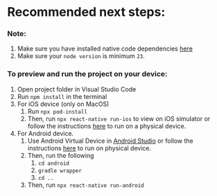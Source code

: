 # Recommended next steps:

### Note:

1. Make sure you have installed native code dependencies [here](https://reactnative.dev/docs/environment-setup#installing-dependencies)
2. Make sure your `node version` is minimum `23`.

### To preview and run the project on your device:

1. Open project folder in Visual Studio Code
2. Run `npm install` in the terminal
3. For iOS device (only on MacOS)
   1. Run `npx pod-install`
   2. Then, run `npx react-native run-ios` to view on iOS simulator or follow the instructions [here](https://reactnative.dev/docs/running-on-device#running-your-app-on-ios-devices) to run on a physical device.
4. For Android device.
   1. Use Android Virtual Device in [Android Studio](https://developer.android.com/studio/index.html) or follow the instructions [here](https://reactnative.dev/docs/running-on-device#running-your-app-on-android-devices) to run on physical device.
   2. Then, run the following
      1. `cd android`
      2. `gradle wrapper`
      3. `cd ..`
   3. Then, run `npx react-native run-android`

